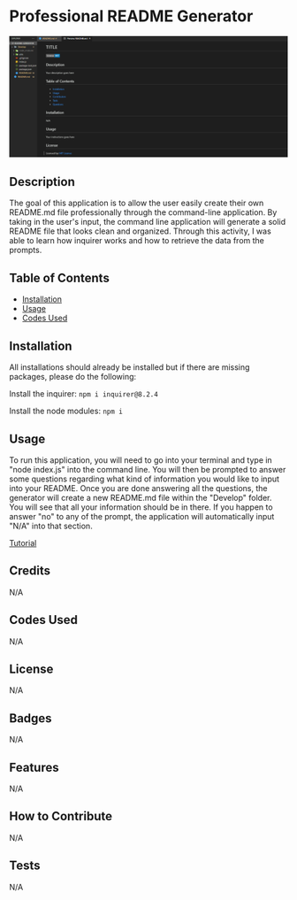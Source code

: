 # Professional README Generator

![screenshot](/images/screenshot.png)

## Description

The goal of this application is to allow the user easily create their own README.md file professionally through the command-line application. By taking in the user's input, the command line application will generate a solid README file that looks clean and organized. Through this activity, I was able to learn how inquirer works and how to retrieve the data from the prompts.

## Table of Contents

- [Installation](#installation)
- [Usage](#usage)
- [Codes Used](#codes-used)

## Installation

All installations should already be installed but if there are missing packages, please do the following:

Install the inquirer:
```npm i inquirer@8.2.4```

Install the node modules:
```npm i```

## Usage

To run this application, you will need to go into your terminal and type in "node index.js" into the command line. You will then be prompted to answer some questions regarding what kind of information you would like to input into your README. Once you are done answering all the questions, the generator will create a new README.md file within the "Develop" folder. You will see that all your information should be in there. If you happen to answer "no" to any of the prompt, the application will automatically input "N/A" into that section.

[Tutorial](https://drive.google.com/file/d/1Of8ZUe99N9lpgbEj8l5sq9tDW9BVLG23/view)

## Credits

N/A

## Codes Used

N/A

## License

N/A

## Badges

N/A

## Features

N/A

## How to Contribute

N/A

## Tests

N/A